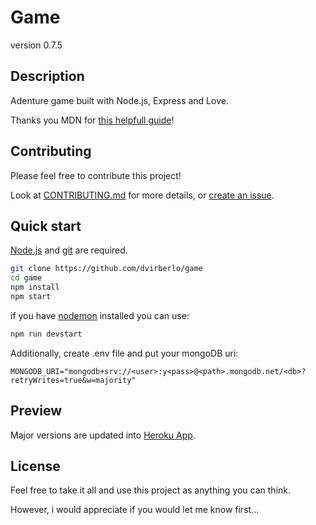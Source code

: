 # Game
version 0.7.5
## Description
Adenture game built with Node.js, Express and Love.

Thanks you MDN for [this helpfull guide](https://developer.mozilla.org/en-US/docs/Learn/Server-side/Express_Nodejs)!
## Contributing
Please feel free to contribute this project!

Look at [CONTRIBUTING.md](CONTRIBUTING.md) for more details,
or [create an issue](https://github.com/dvirberlo/game/issues).

## Quick start
[Node.js](https://nodejs.org/en/download/) and [git](https://git-scm.com/downloads) are required.
```sh
git clone https://github.com/dvirberlo/game
cd game
npm install
npm start
```
if you have [nodemon](https://www.npmjs.com/package/nodemon) installed you can use:
```sh
npm run devstart
```

Additionally, create .env file and put your mongoDB uri:
```env
MONGODB_URI="mongodb+srv://<user>:y<pass>@<path>.mongodb.net/<db>?retryWrites=true&w=majority"
```

## Preview
Major versions are updated into [Heroku App](https://dvirberlo-game.herokuapp.com/).

## License
Feel free to take it all and use this project as anything you can think.

However, i would appreciate if you would let me know first...
